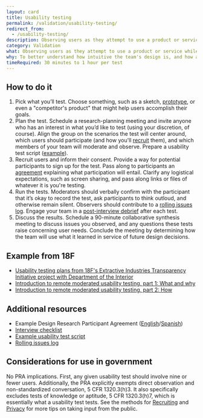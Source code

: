 ```yaml
---
layout: card
title: Usability testing
permalink: /validation/usability-testing/
redirect_from:
  - /usability-testing/
description: Observing users as they attempt to use a product or service while thinking out loud.
category: Validation
what: Observing users as they attempt to use a product or service while thinking out loud.
why: To better understand how intuitive the team's design is, and how adaptable it is to meeting user needs.
timeRequired: 30 minutes to 1 hour per test
---
```


## How to do it

1. Pick what you’ll test. Choose something, such as a sketch, [prototype](/prototyping/), or even a "competitor's product" that might help users accomplish their goals.
1. Plan the test. Schedule a research-planning meeting and invite anyone who has an interest in what you’d like to test (using your discretion, of course). Align the group on the scenarios the test will center around, which users should participate (and how you'll [recruit](/recruiting/) them), and which members of your team will moderate and observe. Prepare a usability test script ([example]({{site.baseurl}}/usability-test-script/)).
1. Recruit users and inform their consent. Provide a way for potential participants to sign up for the test. Pass along to participants an [agreement]({{site.baseurl}}/participant-agreement/) explaining what participation will entail. Clarify any logistical expectations, such as screen sharing, and pass along links or files of whatever it is you're testing.
1. Run the tests. Moderators should verbally confirm with the participant that it’s okay to record the test, ask participants to think outloud, and otherwise remain silent. Observers should contribute to a [rolling issues log]({{site.baseurl}}/rolling-issues-log/). Engage your team in a [post-interview debrief]({{site.baseurl}}/interview-debrief/) after each test.
1. Discuss the results. Schedule a 90-minute collaborative synthesis meeting to discuss issues you observed, and any questions these tests raise concerning user needs. Conclude the meeting by determining how the team will use what it learned in service of future design decisions.

<section class="method--section method--section--18f-example" markdown="1" >

## Example from 18F

- [Usability testing plans from 18F's Extractive Industries Transparency Initiative project with Department of the Interior](https://github.com/18F/doi-extractives-data/tree/research/research)
- [Introduction to remote moderated usability testing, part 1&#58; What and why](https://18f.gsa.gov/2018/11/14/introduction-to-remote-moderated-usability-testing-part-1/)
- [Introduction to remote moderated usability testing, part 2&#58; How](https://18f.gsa.gov/2018/11/20/introduction-to-remote-moderated-usability-testing-part-2-how/)


</section>

<section class="method--section method--section--additional-resources" markdown="1">

## Additional resources

- Example Design Research Participant Agreement ([English]({{site.baseurl}}/participant-agreement/)/[Spanish]({{site.baseurl}}/participant-agreement-spanish/))
- [Interview checklist]({{site.baseurl}}/interview-checklist/)
- [Example usability test script]({{site.baseurl}}/usability-test-script/)
- [Rolling issues log]({{site.baseurl}}/rolling-issues-log/)

</section>

<section class="method--section method--section--government-considerations" markdown="1" >

## Considerations for use in government  

No PRA implications. First, any given usability test should involve nine or fewer users. Additionally, the PRA explicitly exempts direct observation and non-standardized conversation, 5 CFR 1320.3(h)3. It also specifically excludes tests of knowledge or aptitude, 5 CFR 1320.3(h)7, which is essentially what a usability test tests. See the methods for [Recruiting](/recruiting/) and [Privacy](/privacy/) for more tips on taking input from the public.
</section>
